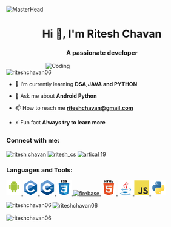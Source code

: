 ![MasterHead](https://media.licdn.com/dms/image/C4E12AQFJimUSTnwveQ/article-cover_image-shrink_600_2000/0/1630496407547?e=2147483647&v=beta&t=gDkf8noaAvHmzwBLONSyRRvXTTbroVKtpcZ39PbSy_E)
<h1 align="center">Hi 👋, I'm Ritesh Chavan</h1>
<h3 align="center">A passionate developer</h3>
<img align="right" alt="Coding" width="400" src="https://miro.medium.com/v2/resize:fit:1358/1*VMmvImch6VU5pc2VktY1uw.gif">

<p align="left"> <img src="https://komarev.com/ghpvc/?username=riteshchavan06&label=Profile%20views&color=0e75b6&style=flat" alt="riteshchavan06" /> </p>


- 🌱 I’m currently learning **DSA,JAVA and PYTHON**

- 💬 Ask me about **Android Python**

- 📫 How to reach me **riteshchavan@gmail.com**

- ⚡ Fun fact **Always try to learn more**

<h3 align="left">Connect with me:</h3>
<p align="left">
<a href="https://linkedin.com/in/ritesh chavan" target="blank"><img align="center" src="https://raw.githubusercontent.com/rahuldkjain/github-profile-readme-generator/master/src/images/icons/Social/linked-in-alt.svg" alt="ritesh chavan" height="30" width="40" /></a>
<a href="https://instagram.com/ritesh_cs" target="blank"><img align="center" src="https://raw.githubusercontent.com/rahuldkjain/github-profile-readme-generator/master/src/images/icons/Social/instagram.svg" alt="ritesh_cs" height="30" width="40" /></a>
<a href="https://www.youtube.com/c/artical 19" target="blank"><img align="center" src="https://raw.githubusercontent.com/rahuldkjain/github-profile-readme-generator/master/src/images/icons/Social/youtube.svg" alt="artical 19" height="30" width="40" /></a>
</p>

<h3 align="left">Languages and Tools:</h3>
<p align="left"> <a href="https://developer.android.com" target="_blank" rel="noreferrer"> <img src="https://raw.githubusercontent.com/devicons/devicon/master/icons/android/android-original-wordmark.svg" alt="android" width="40" height="40"/> </a> <a href="https://www.cprogramming.com/" target="_blank" rel="noreferrer"> <img src="https://raw.githubusercontent.com/devicons/devicon/master/icons/c/c-original.svg" alt="c" width="40" height="40"/> </a> <a href="https://www.w3schools.com/cpp/" target="_blank" rel="noreferrer"> <img src="https://raw.githubusercontent.com/devicons/devicon/master/icons/cplusplus/cplusplus-original.svg" alt="cplusplus" width="40" height="40"/> </a> <a href="https://www.w3schools.com/css/" target="_blank" rel="noreferrer"> <img src="https://raw.githubusercontent.com/devicons/devicon/master/icons/css3/css3-original-wordmark.svg" alt="css3" width="40" height="40"/> </a> <a href="https://firebase.google.com/" target="_blank" rel="noreferrer"> <img src="https://www.vectorlogo.zone/logos/firebase/firebase-icon.svg" alt="firebase" width="40" height="40"/> </a> <a href="https://www.w3.org/html/" target="_blank" rel="noreferrer"> <img src="https://raw.githubusercontent.com/devicons/devicon/master/icons/html5/html5-original-wordmark.svg" alt="html5" width="40" height="40"/> </a> <a href="https://www.java.com" target="_blank" rel="noreferrer"> <img src="https://raw.githubusercontent.com/devicons/devicon/master/icons/java/java-original.svg" alt="java" width="40" height="40"/> </a> <a href="https://developer.mozilla.org/en-US/docs/Web/JavaScript" target="_blank" rel="noreferrer"> <img src="https://raw.githubusercontent.com/devicons/devicon/master/icons/javascript/javascript-original.svg" alt="javascript" width="40" height="40"/> </a> <a href="https://www.python.org" target="_blank" rel="noreferrer"> <img src="https://raw.githubusercontent.com/devicons/devicon/master/icons/python/python-original.svg" alt="python" width="40" height="40"/> </a> </p>

<p><img align="left" src="https://github-readme-stats.vercel.app/api/top-langs?username=riteshchavan06&show_icons=true&locale=en&layout=compact" alt="riteshchavan06" /></p>

<p>&nbsp;<img align="center" src="https://github-readme-stats.vercel.app/api?username=riteshchavan06&show_icons=true&locale=en" alt="riteshchavan06" /></p>

<p><img align="center" src="https://github-readme-streak-stats.herokuapp.com/?user=riteshchavan06&" alt="riteshchavan06" /></p>
